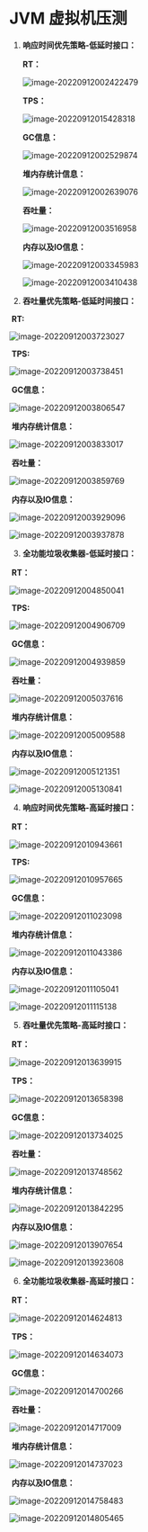 # **JVM 虚拟机**压测

1. **响应时间优先策略-低延时接口：**

   **RT：**

   ![image-20220912002422479](JVM压测/image-20220912002422479.png)

   **TPS：**

   ![image-20220912015428318](JVM压测\image-20220912015428318.png)

   **GC信息：**

   ![image-20220912002529874](JVM压测\image-20220912002529874.png)

   **堆内存统计信息：**

   ![image-20220912002639076](JVM压测\image-20220912002639076.png)

   **吞吐量：**

   ![image-20220912003516958](JVM压测\image-20220912003516958.png)

   **内存以及IO信息：**

   ![image-20220912003345983](JVM压测\image-20220912003345983.png)

   ![image-20220912003410438](JVM压测\image-20220912003410438.png)

2. **吞吐量优先策略-低延时间接口：**

​	**RT:**

![image-20220912003723027](JVM压测\image-20220912003723027.png)

​	**TPS:**

![image-20220912003738451](JVM压测\image-20220912003738451.png)

​	**GC信息：**

![image-20220912003806547](JVM压测\image-20220912003806547.png)

​	**堆内存统计信息：**

![image-20220912003833017](JVM压测\image-20220912003833017.png)

​	**吞吐量：**

![image-20220912003859769](JVM压测\image-20220912003859769.png)

​	**内存以及IO信息：**

![image-20220912003929096](JVM压测\image-20220912003929096.png)

![image-20220912003937878](JVM压测\image-20220912003937878.png)

3. **全功能垃圾收集器-低延时接口：**

​	**RT：**

![image-20220912004850041](JVM压测\image-20220912004850041.png)

​	**TPS:**

![image-20220912004906709](JVM压测\image-20220912004906709.png)

​	**GC信息：**

![image-20220912004939859](JVM压测\image-20220912004939859.png)

​	**吞吐量：**

![image-20220912005037616](JVM压测\image-20220912005037616.png)

​	**堆内存统计信息：**

![image-20220912005009588](JVM压测\image-20220912005009588.png)

​	**内存以及IO信息：**

![image-20220912005121351](JVM压测\image-20220912005121351.png)

![image-20220912005130841](JVM压测\image-20220912005130841.png)

4. **响应时间优先策略-高延时接口：**

​	**RT：**

![image-20220912010943661](JVM压测\image-20220912010943661.png)

​	**TPS:**

![image-20220912010957665](JVM压测\image-20220912010957665.png)

​	**GC信息：**

![image-20220912011023098](JVM压测\image-20220912011023098.png)

​	**堆内存统计信息：**

![image-20220912011043386](JVM压测\image-20220912011043386.png)

​	**内存以及IO信息：**

![image-20220912011105041](JVM压测\image-20220912011105041.png)

![image-20220912011115138](JVM压测\image-20220912011115138.png)

5. **吞吐量优先策略-高延时接口：**

​	**RT：**

![image-20220912013639915](JVM压测\image-20220912013639915.png)

​	**TPS：**

![image-20220912013658398](JVM压测\image-20220912013658398.png)

​	**GC信息：**

![image-20220912013734025](JVM压测\image-20220912013734025.png)

​	**吞吐量：**

![image-20220912013748562](JVM压测\image-20220912013748562.png)

​	**堆内存统计信息：**

![image-20220912013842295](JVM压测\image-20220912013842295.png)

​	**内存以及IO信息：**

![image-20220912013907654](JVM压测\image-20220912013907654.png)

![image-20220912013923608](JVM压测\image-20220912013923608.png)

6. **全功能垃圾收集器-高延时接口：**

​	**RT：**

![image-20220912014624813](JVM压测\image-20220912014624813.png)

​	**TPS：**

![image-20220912014634073](JVM压测\image-20220912014634073.png)

​	**GC信息：**

![image-20220912014700266](JVM压测\image-20220912014700266.png)

​	**吞吐量：**

![image-20220912014717009](JVM压测\image-20220912014717009.png)

​	**堆内存统计信息：**

![image-20220912014737023](JVM压测\image-20220912014737023.png)

​	**内存以及IO信息：**

![image-20220912014758483](JVM压测\image-20220912014758483.png)

![image-20220912014805465](JVM压测\image-20220912014805465.png)

